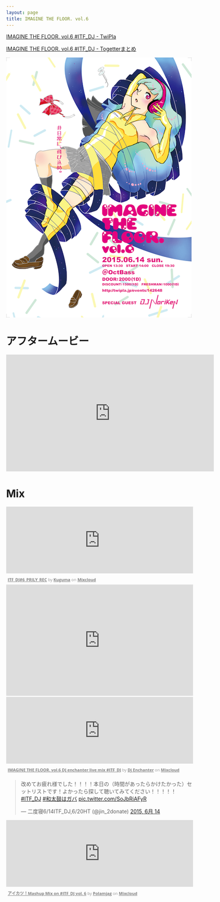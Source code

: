 ```yaml
---
layout: page
title: IMAGINE THE FLOOR. vol.6
---
```


[IMAGINE THE FLOOR. vol.6 #ITF_DJ - TwiPla](http://twipla.jp/events/142648)

[IMAGINE THE FLOOR. vol.6 #ITF_DJ - Togetterまとめ](http://togetter.com/li/835776)

![flyer](/images/flyers/vol_6.png)

# アフタームービー

<iframe width="560" height="315" src="https://www.youtube.com/embed/9pvElcK_ol8?rel=0" frameborder="0" allowfullscreen></iframe>

# Mix

<iframe width="100%" height="180" src="https://www.mixcloud.com/widget/iframe/?embed_type=widget_standard&amp;embed_uuid=16df7297-9a97-4fa4-b165-d138d2e76e75&amp;feed=https%3A%2F%2Fwww.mixcloud.com%2Fkuguma%2Fitf_dj6_prily_rec%2F&amp;hide_cover=1&amp;hide_tracklist=1&amp;replace=0" frameborder="0"></iframe><div style="clear: both; height: 3px; width: auto;"></div><p style="display: block; font-size: 11px; font-family: 'Open Sans', Helvetica, Arial, sans-serif; margin: 0px; padding: 3px 4px; color: rgb(153, 153, 153); width: auto;"><a href="https://www.mixcloud.com/kuguma/itf_dj6_prily_rec/?utm_source=widget&amp;utm_medium=web&amp;utm_campaign=base_links&amp;utm_term=resource_link" target="_blank" style="color:#808080; font-weight:bold;">ITF_DJ#6_PRILY_REC</a><span> by </span><a href="https://www.mixcloud.com/kuguma/?utm_source=widget&amp;utm_medium=web&amp;utm_campaign=base_links&amp;utm_term=profile_link" target="_blank" style="color:#808080; font-weight:bold;">Kuguma</a><span> on </span><a href="https://www.mixcloud.com/?utm_source=widget&amp;utm_medium=web&amp;utm_campaign=base_links&amp;utm_term=homepage_link" target="_blank" style="color:#808080; font-weight:bold;"> Mixcloud</a></p><div style="clear: both; height: 3px; width: auto;"></div>

<iframe width="100%" height="300" scrolling="no" frameborder="no" src="https://w.soundcloud.com/player/?url=https%3A//api.soundcloud.com/tracks/210422543&amp;auto_play=false&amp;hide_related=false&amp;show_comments=true&amp;show_user=true&amp;show_reposts=false&amp;visual=true"></iframe>

<iframe width="100%" height="180" src="https://www.mixcloud.com/widget/iframe/?embed_type=widget_standard&amp;embed_uuid=86e8e478-98a4-41cb-8a17-98dd42d71bfd&amp;feed=https%3A%2F%2Fwww.mixcloud.com%2FDJenchanter%2Fimagine-the-floor-vol6-dj-enchanter-live-mix-itf_dj%2F&amp;hide_cover=1&amp;hide_tracklist=1&amp;replace=0" frameborder="0"></iframe><div style="clear: both; height: 3px; width: auto;"></div><p style="display: block; font-size: 11px; font-family: 'Open Sans', Helvetica, Arial, sans-serif; margin: 0px; padding: 3px 4px; color: rgb(153, 153, 153); width: auto;"><a href="https://www.mixcloud.com/DJenchanter/imagine-the-floor-vol6-dj-enchanter-live-mix-itf_dj/?utm_source=widget&amp;utm_medium=web&amp;utm_campaign=base_links&amp;utm_term=resource_link" target="_blank" style="color:#808080; font-weight:bold;">IMAGINE THE FLOOR. vol.6 DJ enchanter live mix #ITF_DJ</a><span> by </span><a href="https://www.mixcloud.com/DJenchanter/?utm_source=widget&amp;utm_medium=web&amp;utm_campaign=base_links&amp;utm_term=profile_link" target="_blank" style="color:#808080; font-weight:bold;">Dj Enchanter</a><span> on </span><a href="https://www.mixcloud.com/?utm_source=widget&amp;utm_medium=web&amp;utm_campaign=base_links&amp;utm_term=homepage_link" target="_blank" style="color:#808080; font-weight:bold;"> Mixcloud</a></p><div style="clear: both; height: 3px; width: auto;"></div>

<blockquote class="twitter-tweet" lang="ja"><p lang="ja" dir="ltr">改めてお疲れ様でした！！！！本日の（時間があったらかけたかった）セットリストです！よかったら探して聴いてみてください！！！！！ <a href="https://twitter.com/hashtag/ITF_DJ?src=hash">#ITF_DJ</a> <a href="https://twitter.com/hashtag/%E5%92%8C%E5%A4%AA%E9%BC%93%E3%81%AF%E3%82%AC%E3%83%90?src=hash">#和太鼓はガバ</a> <a href="http://t.co/SoJbRiAFyR">pic.twitter.com/SoJbRiAFyR</a></p>&mdash; 二度寝6/14ITF_DJ,6/20HT (@jin_2donate) <a href="https://twitter.com/jin_2donate/status/610108008165543936">2015, 6月 14</a></blockquote>
<script async src="//platform.twitter.com/widgets.js" charset="utf-8"></script>

<iframe width="100%" height="180" src="https://www.mixcloud.com/widget/iframe/?embed_type=widget_standard&amp;embed_uuid=b367af0d-9e2b-4af9-a452-caf31f6e8cc1&amp;feed=https%3A%2F%2Fwww.mixcloud.com%2Fpolamjag%2F%25E3%2582%25A2%25E3%2582%25A4%25E3%2582%25AB%25E3%2583%2584mashup-mix-itf_dj-vol-6%2F&amp;hide_cover=1&amp;hide_tracklist=1&amp;replace=0" frameborder="0"></iframe><div style="clear: both; height: 3px; width: auto;"></div><p style="display: block; font-size: 11px; font-family: 'Open Sans', Helvetica, Arial, sans-serif; margin: 0px; padding: 3px 4px; color: rgb(153, 153, 153); width: auto;"><a href="https://www.mixcloud.com/polamjag/%E3%82%A2%E3%82%A4%E3%82%AB%E3%83%84mashup-mix-itf_dj-vol-6/?utm_source=widget&amp;utm_medium=web&amp;utm_campaign=base_links&amp;utm_term=resource_link" target="_blank" style="color:#808080; font-weight:bold;">アイカツ！Mashup Mix on #ITF_DJ vol. 6</a><span> by </span><a href="https://www.mixcloud.com/polamjag/?utm_source=widget&amp;utm_medium=web&amp;utm_campaign=base_links&amp;utm_term=profile_link" target="_blank" style="color:#808080; font-weight:bold;">Polamjag</a><span> on </span><a href="https://www.mixcloud.com/?utm_source=widget&amp;utm_medium=web&amp;utm_campaign=base_links&amp;utm_term=homepage_link" target="_blank" style="color:#808080; font-weight:bold;"> Mixcloud</a></p><div style="clear: both; height: 3px; width: auto;"></div>
